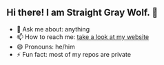 ## Hi there! I am Straight Gray Wolf. 👋

- 💬 Ask me about: anything
- 📫 How to reach me: [take a look at my website](https://graywolf.ovh)
- 😄 Pronouns: he/him
- ⚡ Fun fact: most of my repos are private
